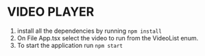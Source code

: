# VIDEO PLAYER

1. install all the dependencies by running `npm install`
2. On File App.tsx select the video to run from the VideoList enum.
3. To start the application run `npm start`
